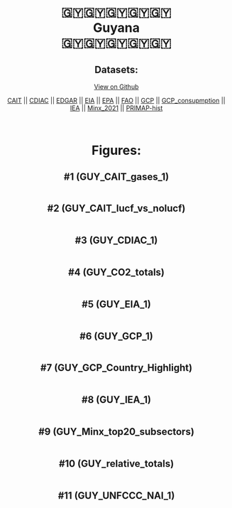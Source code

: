 
<center>
<h1 align="center">
🇬🇾🇬🇾🇬🇾🇬🇾🇬🇾
<br>
Guyana
<br>
🇬🇾🇬🇾🇬🇾🇬🇾🇬🇾
</h1>
<h2>Datasets:</h2>
<p><a href="https://github.com/dquintani/GreenhouseData/tree/master/country_data/GUY_Guyana/data">View on Github</a>
<br></p><p><a href="data/GUY_CAIT.csv">CAIT</a> || <a href="data/GUY_CDIAC.csv">CDIAC</a> || <a href="data/GUY_EDGAR.csv">EDGAR</a> || <a href="data/GUY_EIA.csv">EIA</a> || <a href="data/GUY_EPA.csv">EPA</a> || <a href="data/GUY_FAO.csv">FAO</a> || <a href="data/GUY_GCP.csv">GCP</a> || <a href="data/GUY_GCP_consupmption.csv">GCP_consupmption</a> || <a href="data/GUY_IEA.csv">IEA</a> || <a href="data/GUY_Minx_2021.csv">Minx_2021</a> || <a href="data/GUY_PRIMAP-hist.csv">PRIMAP-hist</a></p><p><br></p>
<h1>Figures:</h1><h2>#1 (GUY_CAIT_gases_1)</h2>
<p><img alt="" src="figures/GUY_CAIT_gases_1.png" /></p><h2>#2 (GUY_CAIT_lucf_vs_nolucf)</h2>
<p><img alt="" src="figures/GUY_CAIT_lucf_vs_nolucf.png" /></p><h2>#3 (GUY_CDIAC_1)</h2>
<p><img alt="" src="figures/GUY_CDIAC_1.png" /></p><h2>#4 (GUY_CO2_totals)</h2>
<p><img alt="" src="figures/GUY_CO2_totals.png" /></p><h2>#5 (GUY_EIA_1)</h2>
<p><img alt="" src="figures/GUY_EIA_1.png" /></p><h2>#6 (GUY_GCP_1)</h2>
<p><img alt="" src="figures/GUY_GCP_1.png" /></p><h2>#7 (GUY_GCP_Country_Highlight)</h2>
<p><img alt="" src="figures/GUY_GCP_Country_Highlight.png" /></p><h2>#8 (GUY_IEA_1)</h2>
<p><img alt="" src="figures/GUY_IEA_1.png" /></p><h2>#9 (GUY_Minx_top20_subsectors)</h2>
<p><img alt="" src="figures/GUY_Minx_top20_subsectors.png" /></p><h2>#10 (GUY_relative_totals)</h2>
<p><img alt="" src="figures/GUY_relative_totals.png" /></p><h2>#11 (GUY_UNFCCC_NAI_1)</h2>
<p><img alt="" src="figures/GUY_UNFCCC_NAI_1.png" /></p>